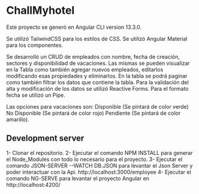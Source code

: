 # ChallMyhotel
Este proyecto se generó en Angular CLI version 13.3.0.

Se utilizó TailwindCSS para los estilos de CSS.
Se utilizó Angular Material para los componentes.

Se desarrolló un CRUD de empleados con nombre, fecha de creación, sectores y disponibilidad de vacaciones. 
Las mismas se pueden visualizar en la Tabla como también agregar nuevos empleados, editarlos modificando esas propiedades y eliminarlos.
En la tabla se podrá paginar como también filtrar los datos que contiene la tabla.
Para la validación del alta y modificación de los datos se utilizó Reactive Forms.
Para el formato fecha se utilizó un Pipe.


Las opciones para vacaciones son: 
Disponible (Se pintará de color verde)
No Disponible (Se pintará de color rojo)
Pendiente (Se pintará de color amarillo).
## Development server
1- Clonar el repositorio. 
2- Ejecutar el comando NPM INSTALL para generar el Node_Modules con todo lo necesario para el proyecto.
3- Ejecutar el comando JSON-SERVER --WATCH DB.JSON para levantar el Json Server y poder interactuar con la Api. http://localhost:3000/employee
4- Ejecutar el comando NG-SERVE para levantar el proyecto Angular en http://localhost:4200/
